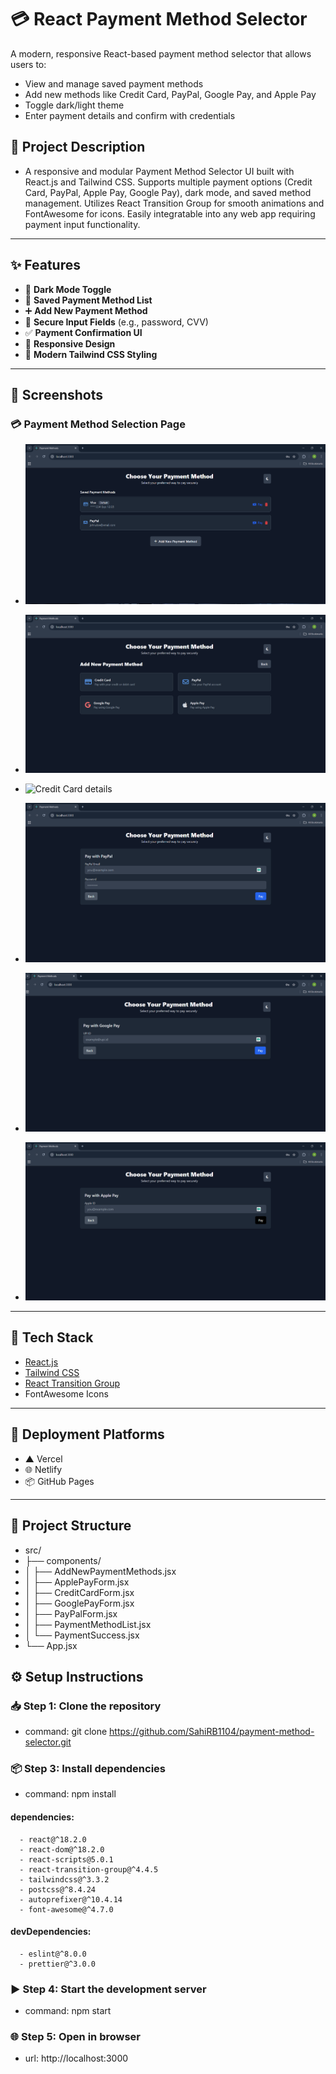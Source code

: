 # 💳 React Payment Method Selector

A modern, responsive React-based payment method selector that allows users to:
- View and manage saved payment methods
- Add new methods like Credit Card, PayPal, Google Pay, and Apple Pay
- Toggle dark/light theme
- Enter payment details and confirm with credentials
## 📖 Project Description
-  A responsive and modular Payment Method Selector UI built with React.js and Tailwind CSS. Supports multiple payment options (Credit Card, PayPal, Apple Pay, Google Pay), dark mode, and saved method management. Utilizes React Transition Group for smooth animations and FontAwesome for icons. Easily integratable into any web app requiring payment input functionality.
---

## ✨ Features

- 🔘 **Dark Mode Toggle**
- 💾 **Saved Payment Method List**
- ➕ **Add New Payment Method**
- 🔐 **Secure Input Fields** (e.g., password, CVV)
- ✅ **Payment Confirmation UI**
- 📱 **Responsive Design**
- 🎨 **Modern Tailwind CSS Styling**

---
## 📸 Screenshots

### 💳 Payment Method Selection Page
 - ![Payment UI](screenshots/image.png)

 - ![Payment Methods](screenshots/image1.png)

 - ![Credit Card details](screenshot/simage2.png)

 - ![Paypal](screenshots/image3.png)

 - ![Gpay](screenshots/image4.png)

 - ![Apple pay](screenshots/image5.png)
---

## 🚀 Tech Stack

- [React.js](https://reactjs.org/)
- [Tailwind CSS](https://tailwindcss.com/)
- [React Transition Group](https://reactcommunity.org/react-transition-group/)
- FontAwesome Icons

---



## 🚢 Deployment Platforms

- ▲ Vercel  
- 🌐 Netlify  
- 📦 GitHub Pages

---

## 📂 Project Structure
   - src/
   - ├── components/
   - │ ├── AddNewPaymentMethods.jsx
   - │ ├── ApplePayForm.jsx
   - │ ├── CreditCardForm.jsx
   - │ ├── GooglePayForm.jsx
   - │ ├── PayPalForm.jsx
   - │ ├── PaymentMethodList.jsx
   - │ └── PaymentSuccess.jsx
   - └── App.jsx



## ⚙️ Setup Instructions

### 📥 Step 1: Clone the repository
  - command: git clone https://github.com/SahiRB1104/payment-method-selector.git

### 📦 Step 3: Install dependencies
   - command: npm install
  #### dependencies:
      - react@^18.2.0
      - react-dom@^18.2.0
      - react-scripts@5.0.1
      - react-transition-group@^4.4.5
      - tailwindcss@^3.3.2
      - postcss@^8.4.24
      - autoprefixer@^10.4.14
      - font-awesome@^4.7.0
  #### devDependencies:
      - eslint@^8.0.0
      - prettier@^3.0.0

### ▶️ Step 4: Start the development server
   - command: npm start

### 🌐 Step 5: Open in browser
   - url: http://localhost:3000




